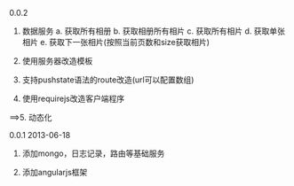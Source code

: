 0.0.2
1. 数据服务
	a. 获取所有相册 b. 获取相册所有相片
	c. 获取所有相片 d. 获取单张相片 e. 获取下一张相片(按照当前页数和size获取相片)

2. 使用服务器改造模板

3. 支持pushstate语法的route改造(url可以配置数组)

4. 使用requirejs改造客户端程序

==>5. 动态化

0.0.1 2013-06-18
1. 添加mongo，日志记录，路由等基础服务

2. 添加angularjs框架